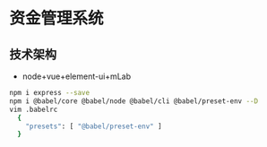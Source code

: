 # 资金管理系统

## 技术架构

- node+vue+element-ui+mLab

```sh
npm i express --save
npm i @babel/core @babel/node @babel/cli @babel/preset-env --D
vim .babelrc
  {
    "presets": [ "@babel/preset-env" ]
  }
```

